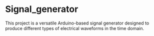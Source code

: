 # Signal_generator
This project is a versatile Arduino-based signal generator designed to produce different types of electrical waveforms in the time domain. 
